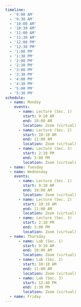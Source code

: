 ```yaml
---
timeline:
  - '9:00 AM'
  - '9:30 AM'
  - '10:00 AM'
  - '10:30 AM'
  - '11:00 AM'
  - '11:30 AM'
  - '12:00 PM'
  - '12:30 PM'
  - '1:00 PM'
  - '1:30 PM'
  - '2:00 PM'
  - '2:30 PM'
  - '3:00 PM'
  - '3:30 PM'
  - '4:00 PM'
  - '4:30 PM'
  - '5:00 PM'
  - '5:30 PM'
schedule:
  - name: Monday
    events:
      - name: Lecture (Sec. 1)
        start: 9:10 AM
        end: 10:00 AM
        location: Zoom (virtual)
      - name: Lecture (Sec. 2)
        start: 10:10 AM
        end: 11:00 AM
        location: Zoom (virtual)
      - name: Lecture (Sec. 3)
        start: 2:10 PM
        end: 3:00 PM
        location: Zoom (virtual)
  - name: Tuesday
  - name: Wednesday
    events:
      - name: Lecture (Sec. 1)
        start: 9:10 AM
        end: 10:00 AM
        location: Zoom (virtual)
      - name: Lecture (Sec. 2)
        start: 10:10 AM
        end: 11:00 AM
        location: Zoom (virtual)
      - name: Lecture (Sec. 3)
        start: 2:10 PM
        end: 3:00 PM
        location: Zoom (virtual)
  - name: Thursday
      - name: Lab (Sec. 1)
        start: 9:10 AM
        end: 10:00 AM
        location: Zoom (virtual)
      - name: Lab (Sec. 2)
        start: 10:10 AM
        end: 11:00 AM
        location: Zoom (virtual)
      - name: Lab (Sec. 3)
        start: 12:40 PM
        end: 1:30 PM
        location: Zoom (virtual)
  - name: Friday
---
```

